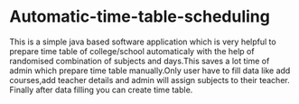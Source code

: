 # Automatic-time-table-scheduling
This is a simple java based software application which is very helpful to prepare time table of college/school automaticaly 
with the help of randomised combination of subjects and days.This saves a lot time of admin which prepare time table manually.Only user have to fill data like add courses,add teacher details and admin will assign subjects to their teacher.
Finally after data filling you can create time table.

